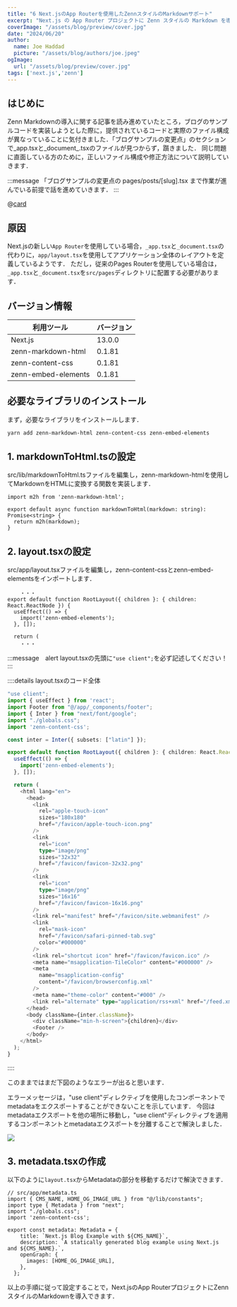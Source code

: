 ```yaml
---
title: "6 Next.jsのApp Routerを使用したZennスタイルのMarkdownサポート"
excerpt: "Next.js の App Router プロジェクトに Zenn スタイルの Markdown を導入する方法を解説。従来の Pages Router との違いや、必要なライブラリのインストール、ファイル設定の手順を詳細に説明し、つまずきやすいポイントにも触れています。"
coverImage: "/assets/blog/preview/cover.jpg"
date: "2024/06/20"
author:
  name: Joe Haddad
  picture: "/assets/blog/authors/joe.jpeg"
ogImage:
  url: "/assets/blog/preview/cover.jpg"
tags: ['next.js','zenn']
---
```


## はじめに

Zenn Markdownの導入に関する記事を読み進めていたところ，ブログのサンプルコードを実装しようとした際に，提供されているコードと実際のファイル構成が異なっていることに気付きました．「ブログサンプルの変更点」のセクションで_app.tsxと_document_.tsxのファイルが見つからず，躓きました．
同じ問題に直面している方のために，正しいファイル構成や修正方法について説明していきます．

:::message
「ブログサンプルの変更点の pages/posts/[slug].tsx まで作業が進んでいる前提で話を進めていきます．
:::


@[card](https://zenn.dev/team_zenn/articles/intro-zenn-markdown)

## 原因
Next.jsの新しい`App Router`を使用している場合，`_app.tsx`と`_document.tsx`の代わりに，`app/layout.tsx`を使用してアプリケーション全体のレイアウトを定義しているようです．
ただし，従来のPages Routerを使用している場合は，`_app.tsx`と`_document.tsx`を`src/pages`ディレクトリに配置する必要があります．

## バージョン情報
| 利用ツール             | バージョン |
|----------------------|--------|
| Next.js              | 13.0.0 |
| zenn-markdown-html   | 0.1.81 |
| zenn-content-css     | 0.1.81 |
| zenn-embed-elements  | 0.1.81 |

## 必要なライブラリのインストール
まず，必要なライブラリをインストールします．

```bash
yarn add zenn-markdown-html zenn-content-css zenn-embed-elements
```

## 1. markdownToHtml.tsの設定

src/lib/markdownToHtml.tsファイルを編集し，zenn-markdown-htmlを使用してMarkdownをHTMLに変換する関数を実装します．

```ts:markdownToHtml.tsx
import m2h from 'zenn-markdown-html';

export default async function markdownToHtml(markdown: string): Promise<string> {
  return m2h(markdown);
}
```

## 2. layout.tsxの設定
src/app/layout.tsxファイルを編集し，zenn-content-cssとzenn-embed-elementsをインポートします．

```ts:layout.tsx
    ・・・
export default function RootLayout({ children }: { children: React.ReactNode }) {
  useEffect(() => {
    import('zenn-embed-elements');
  }, []);

  return (
    ・・・
```

:::message　alert
layout.tsxの先頭に`"use client";`を必ず記述してください！
:::


::::details layout.tsxのコード全体
```ts
"use client";
import { useEffect } from 'react';
import Footer from "@/app/_components/footer";
import { Inter } from "next/font/google";
import "./globals.css";
import 'zenn-content-css';

const inter = Inter({ subsets: ["latin"] });

export default function RootLayout({ children }: { children: React.ReactNode }) {
  useEffect(() => {
    import('zenn-embed-elements');
  }, []);

  return (
    <html lang="en">
      <head>
        <link
          rel="apple-touch-icon"
          sizes="180x180"
          href="/favicon/apple-touch-icon.png"
        />
        <link
          rel="icon"
          type="image/png"
          sizes="32x32"
          href="/favicon/favicon-32x32.png"
        />
        <link
          rel="icon"
          type="image/png"
          sizes="16x16"
          href="/favicon/favicon-16x16.png"
        />
        <link rel="manifest" href="/favicon/site.webmanifest" />
        <link
          rel="mask-icon"
          href="/favicon/safari-pinned-tab.svg"
          color="#000000"
        />
        <link rel="shortcut icon" href="/favicon/favicon.ico" />
        <meta name="msapplication-TileColor" content="#000000" />
        <meta
          name="msapplication-config"
          content="/favicon/browserconfig.xml"
        />
        <meta name="theme-color" content="#000" />
        <link rel="alternate" type="application/rss+xml" href="/feed.xml" />
      </head>
      <body className={inter.className}>
        <div className="min-h-screen">{children}</div>
        <Footer />
      </body>
    </html>
  );
}
```
::::

このままではまだ下図のようなエラーが出ると思います．

エラーメッセージは，"use client"ディレクティブを使用したコンポーネントでmetadataをエクスポートすることができないことを示しています．
今回はmetadataエクスポートを他の場所に移動し，"use client"ディレクティブを適用するコンポーネントとmetadataエクスポートを分離することで解決しました．

![](/assets/blog/zenn-ver/aaa.png)


## 3. metadata.tsxの作成

以下のように`layout.tsx`からMetadataの部分を移動するだけで解決できます．

```ts:metadata.tsx
// src/app/metadata.ts
import { CMS_NAME, HOME_OG_IMAGE_URL } from "@/lib/constants";
import type { Metadata } from "next";
import "./globals.css";
import 'zenn-content-css';

export const metadata: Metadata = {
    title: `Next.js Blog Example with ${CMS_NAME}`,
    description: `A statically generated blog example using Next.js and ${CMS_NAME}.`,
    openGraph: {
      images: [HOME_OG_IMAGE_URL],
    },
  };
```


以上の手順に従って設定することで，Next.jsのApp RouterプロジェクトにZennスタイルのMarkdownを導入できます．
